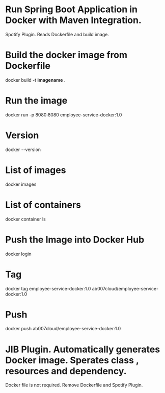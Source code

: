 # Run Spring Boot Application in Docker with Maven Integration.
Spotify Plugin. Reads Dockerfile and build image.
# Build the docker image from Dockerfile
docker build -t **imagename** .
# Run the image
docker run -p 8080:8080 employee-service-docker:1.0
# Version
docker --version
# List of images
docker images
# List of containers
docker container ls


# Push the Image into Docker Hub
docker login
# Tag
docker tag employee-service-docker:1.0 ab007cloud/employee-service-docker:1.0
# Push
docker push ab007cloud/employee-service-docker:1.0

# JIB Plugin. Automatically generates Docker image. Sperates class , resources and dependency.

Docker file is not required. Remove Dockerfile and Spotify Plugin.



